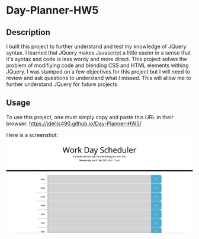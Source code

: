 # Day-Planner-HW5

## Description

I built this project to further understand and test my knowledge of JQuery syntax. I learned that JQuery makes Javascript a little easier in a sense that it's syntax and code is less wordy and more direct. This project solves the problem of modifiying code and blending CSS and HTML elements withing JQuery. I was stumped on a few objectives for this project but I will need to review and ask questions to understand what I missed. This will allow me to further understand JQuery for future projects.

## Usage

To use this project, one must simply copy and paste this URL in their browser: https://jdellis490.github.io/Day-Planner-HW5/

Here is a screenshot: ![screenshot](/assets/Day-Planner-Screenshot.png)